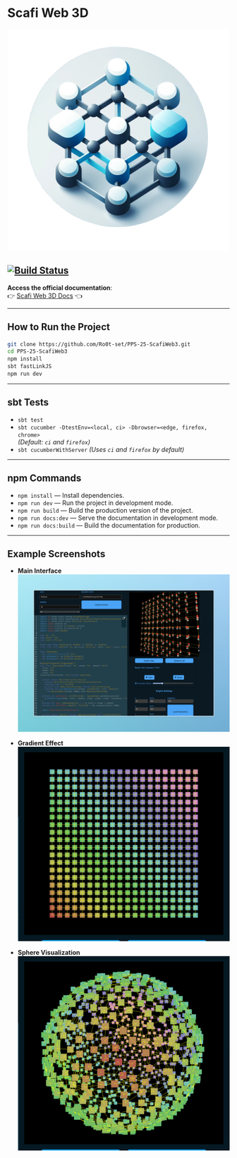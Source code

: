 # Scafi Web 3D

![logo](docs/src/img/logo.png)



[![Build Status](https://img.shields.io/github/actions/workflow/status/Ro0t-set/PPS-25-ScafiWeb3/pages.yml?branch=dev)](https://github.com/Ro0t-set/PPS-25-ScafiWeb3/actions/workflows/pages.yml)
---

**Access the official documentation**:  
👉 [Scafi Web 3D Docs](https://www.tommasopatriti.me/PPS-25-ScafiWeb3/) 👈

---

## How to Run the Project

```bash
git clone https://github.com/Ro0t-set/PPS-25-ScafiWeb3.git
cd PPS-25-ScafiWeb3
npm install
sbt fastLinkJS
npm run dev
```

---

## sbt Tests

- `sbt test`
- `sbt cucumber -DtestEnv=<local, ci> -Dbrowser=<edge, firefox, chrome>`  
  *(Default: `ci` and `firefox`)*
- `sbt cucumberWithServer` *(Uses `ci` and `firefox` by default)*

---

## npm Commands

- `npm install` — Install dependencies.
- `npm run dev` — Run the project in development mode.
- `npm run build` — Build the production version of the project.
- `npm run docs:dev` — Serve the documentation in development mode.
- `npm run docs:build` — Build the documentation for production.

---

## Example Screenshots

- **Main Interface**  
  ![Scafi3 screen](docs/src/img/screen.jpeg)

- **Gradient Effect**  
  ![Gradient Example](docs/src/img/gradient.png)

- **Sphere Visualization**  
  ![Sphere Example](docs/src/img/sphere.png)

